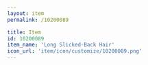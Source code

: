 ```yaml
---
layout: item
permalink: /10200089

title: Item
id: 10200089
item_name: 'Long Slicked-Back Hair'
icon_url: 'item/icon/customize/10200089.png'
---
```

